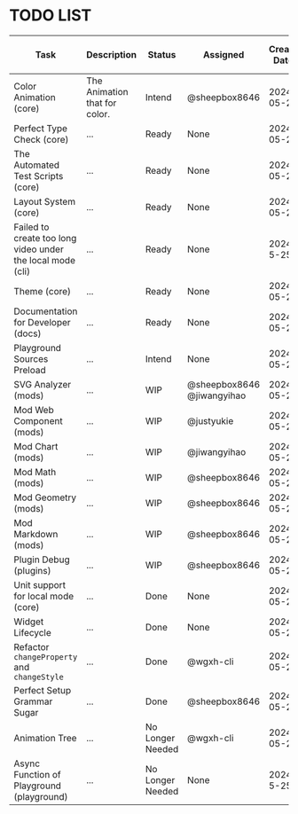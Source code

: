 # TODO LIST

<!--
Please write it according to following rules:
1. Use English to write it.
2. Use markdown table to write it.
3. Try your best to describe it in task name
4. Please use GitHub id to assign a person
5. The status has following options:
  - Intend: The task is not started.
  - Ready: The task is ready to start.
  - WIP: The task is in progress.
  - Done: The task is done.
 -->

| Task                                                       | Description                   | Status           | Assigned                   | Create Date | Done Date  | Related Issue | Related Pull Request | Species |
| ---------------------------------------------------------- | ----------------------------- | ---------------- | -------------------------- | ----------- | ---------- | ------------- | -------------------- | ------- |
| Color Animation (core)                                     | The Animation that for color. | Intend           | @sheepbox8646              | 2024-05-23  |
| Perfect Type Check (core)                                  | ...                           | Ready            | None                       | 2024-05-23  |
| The Automated Test Scripts (core)                          | ...                           | Ready            | None                       | 2024-05-23  |
| Layout System (core)                                       | ...                           | Ready            | None                       | 2024-05-23  |
| Failed to create too long video under the local mode (cli) | ...                           | Ready            | None                       | 2024-5-25   |
| Theme (core)                                               | ...                           | Ready            | None                       | 2024-05-23  |
| Documentation for Developer (docs)                         | ...                           | Ready            | None                       | 2024-05-23  |
| Playground Sources Preload                                 | ...                           | Intend           | None                       | 2024-05-25  |
| SVG Analyzer (mods)                                        | ...                           | WIP              | @sheepbox8646 @jiwangyihao | 2024-05-23  |
| Mod Web Component (mods)                                   | ...                           | WIP              | @justyukie                 | 2024-05-23  |            |               | #40                  |
| Mod Chart (mods)                                           | ...                           | WIP              | @jiwangyihao               | 2024-05-23  |
| Mod Math (mods)                                            | ...                           | WIP              | @sheepbox8646              | 2024-05-23  |
| Mod Geometry (mods)                                        | ...                           | WIP              | @sheepbox8646              | 2024-05-23  |
| Mod Markdown (mods)                                        | ...                           | WIP              | @sheepbox8646              | 2024-05-23  |
| Plugin Debug (plugins)                                     | ...                           | WIP              | @sheepbox8646              | 2024-05-23  |
| Unit support for local mode (core)                         | ...                           | Done             | None                       | 2024-05-25  |
| Widget Lifecycle                                           | ...                           | Done             | None                       | 2024-05-24  |
| Refactor `changeProperty` and `changeStyle`                | ...                           | Done             | @wgxh-cli                  | 2024-05-23  | 2024-05-25 |
| Perfect Setup Grammar Sugar                                | ...                           | Done             | @sheepbox8646              | 2024-05-23  | 2024-05-25 |
| Animation Tree                                             | ...                           | No Longer Needed | @wgxh-cli                  | 2024-05-23  |
| Async Function of Playground (playground)                  | ...                           | No Longer Needed | None                       | 2024-5-25   |
